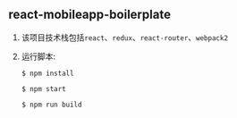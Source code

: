 ## react-mobileapp-boilerplate

1. 该项目技术栈包括```react```、```redux```、```react-router```、```webpack2```

2. 运行脚本: 

    ```
    $ npm install

    $ npm start

    $ npm run build
    ```
